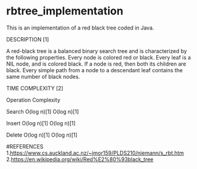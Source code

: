 # rbtree_implementation
This is an implementation of a red black tree coded in Java.

DESCRIPTION [1]

A red-black tree is a balanced binary search tree and is characterized by the following properties.
Every node is colored red or black.
Every leaf is a NIL node, and is colored black.
If a node is red, then both its children are black.
Every simple path from a node to a descendant leaf contains the same number of black nodes.

TIME COMPLEXITY [2]

Operation Complexity

Search		O(log n)[1]	O(log n)[1]

Insert		O(log n)[1]	O(log n)[1]

Delete		O(log n)[1]	O(log n)[1]

#REFERENCES
1.https://www.cs.auckland.ac.nz/~jmor159/PLDS210/niemann/s_rbt.htm
2.https://en.wikipedia.org/wiki/Red%E2%80%93black_tree
